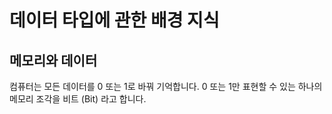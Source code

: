 # 데이터 타입에 관한 배경 지식

## 메모리와 데이터

컴퓨터는 모든 데이터를 0 또는 1로 바꿔 기억합니다. 0 또는 1만 표현할 수 있는 하나의 메모리 조각을 비트 (Bit) 라고 합니다. 
<!--stackedit_data:
eyJoaXN0b3J5IjpbLTM0MDc0MzkyOF19
-->